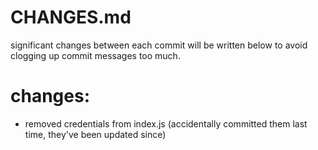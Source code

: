 # CHANGES.md

significant changes between each commit will be written below to avoid clogging up commit messages too much.

# changes:

- removed credentials from index.js (accidentally committed them last time, they've been updated since)